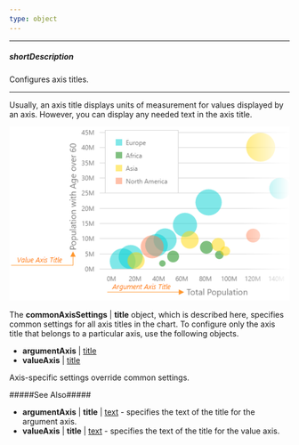```yaml
---
type: object
---
```

---
##### shortDescription
Configures axis titles.

---
Usually, an axis title displays units of measurement for values displayed by an axis. However, you can display any needed text in the axis title.

![DevExtreme HTML5 Charts AxisTitles](/images/ChartJS/visual_elements/axis_titles.png)

The **commonAxisSettings** | **title** object, which is described here, specifies common settings for all axis titles in the chart. To configure only the axis title that belongs to a particular axis, use the following objects.

- **argumentAxis** | [title](/api-reference/20%20Data%20Visualization%20Widgets/10%20dxChart/1%20Configuration/argumentAxis/title '/Documentation/ApiReference/Data_Visualization_Widgets/dxChart/Configuration/argumentAxis/title/')     
- **valueAxis** | [title](/api-reference/20%20Data%20Visualization%20Widgets/10%20dxChart/1%20Configuration/valueAxis/title '/Documentation/ApiReference/Data_Visualization_Widgets/dxChart/Configuration/valueAxis/title/')       

Axis-specific settings override common settings.

#####See Also#####
- **argumentAxis** | **title** | [text](/api-reference/20%20Data%20Visualization%20Widgets/10%20dxChart/1%20Configuration/argumentAxis/tickInterval '/Documentation/ApiReference/Data_Visualization_Widgets/dxChart/Configuration/argumentAxis/tickInterval/') - specifies the text of the title for the argument axis.
- **valueAxis** | **title** | [text](/api-reference/20%20Data%20Visualization%20Widgets/10%20dxChart/1%20Configuration/valueAxis/tickInterval '/Documentation/ApiReference/Data_Visualization_Widgets/dxChart/Configuration/valueAxis/tickInterval/') - specifies the text of the title for the value axis.